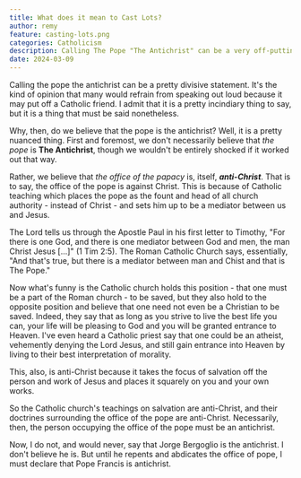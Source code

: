 ```yaml
---
title: What does it mean to Cast Lots?
author: remy
feature: casting-lots.png
categories: Catholicism
description: Calling The Pope "The Antichrist" can be a very off-putting and difficult thing, but there is a reason we Lutherans say it.
date: 2024-03-09
---
```


Calling the pope the antichrist can be a pretty divisive statement. It's the kind of opinion that many would refrain from speaking out loud because it may put off a Catholic friend. I admit that it is a pretty incindiary thing to say, but it is a thing that must be said nonetheless. 

Why, then, do we believe that the pope is the antichrist? Well, it is a pretty nuanced thing. First and foremost, we don't necessarily believe that *the pope* is **The Antichrist**, though we wouldn't be entirely shocked if it worked out that way.

Rather, we believe that *the office of the papacy* is, itself, ***anti-Christ***. That is to say, the office of the pope is against Christ. This is because of Catholic teaching which places the pope as the fount and head of all church authority - instead of Christ - and sets him up to be a mediator between us and Jesus. 

The Lord tells us through the Apostle Paul in his first letter to Timothy, "For there is one God, and there is one mediator between God and men, the man Christ Jesus [...]" (1 Tim 2:5). The Roman Catholic Church says, essentially, "And that's true, but there is a mediator between man and Chist and that is The Pope."

Now what's funny is the Catholic church holds this position - that one must be a part of the Roman church - to be saved, but they also hold to the opposite position and believe that one need not even be a Christian to be saved. Indeed, they say that as long as you strive to live the best life you can, your life will be pleasing to God and you will be granted entrance to Heaven. I've even heard a Catholic priest say that one could be an atheist, vehemently denying the Lord Jesus, and still gain entrance into Heaven by living to their best interpretation of morality.

This, also, is anti-Christ because it takes the focus of salvation off the person and work of Jesus and places it squarely on you and your own works. 

So the Catholic church's teachings on salvation are anti-Christ, and their doctrines surrounding the office of the pope are anti-Christ. Necessarily, then, the person occupying the office of the pope must be an antichrist.

Now, I do not, and would never, say that Jorge Bergoglio is the antichrist. I don't believe he is. But until he repents and abdicates the office of pope, I must declare that Pope Francis is antichrist.